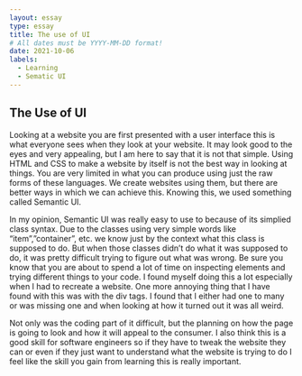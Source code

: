 ```yaml
---
layout: essay
type: essay
title: The use of UI
# All dates must be YYYY-MM-DD format!
date: 2021-10-06
labels:
  - Learning
  - Sematic UI
---
```


## The Use of UI

Looking at a website you are first presented with a user interface this is what everyone sees when they look at your website. It may look good to the eyes and very appealing, but I am here to say that it is not that simple. Using HTML and CSS to make a website by itself is not the best way in looking at things. You are very limited in what you can produce using just the raw forms of these languages. We create websites using them, but there are better ways in which we can achieve this. Knowing this, we used something called Semantic UI. 

In my opinion, Semantic UI was really easy to use to because of its simplied class syntax. Due to the classes using very simple words like “item”,”container”, etc. we know just by the context what this class is supposed to do. But when those classes didn’t do what it was supposed to do, it was pretty difficult trying to figure out what was wrong. Be sure you know that you are about to spend a lot of time on inspecting elements and trying different things to your code. I found myself doing this a lot especially when I had to recreate a website. One more annoying thing that I have found with this was with the div tags. I found that I either had one to many or was missing one and when looking at how it turned out it was all weird.

Not only was the coding part of it difficult, but the planning on how the page is going to look and how it will appeal to the consumer. I also think this is a good skill for software engineers so if they have to tweak the website they can or even if they just want to understand what the website is trying to do I feel like the skill you gain from learning this is really important.
